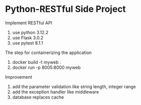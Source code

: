 # Python-RESTful Side Project
Implement RESTful API
1. use python 3.12.2
2. use Flask 3.0.2
3. use pytest 8.1.1

The step for containerizing the application
1. docker build -t myweb .  
2. docker run -p 8005:8000 myweb

Improvement
1. add the parameter validation like string length, integer range
2. add the exception handler like middleware
3. database replaces cache
